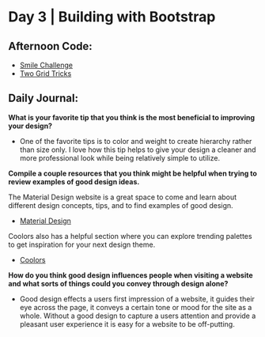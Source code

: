 # Day 3 | Building with Bootstrap

## Afternoon Code:
 + [Smile Challenge](https://github.com/hollidavis/smile-challenge)
 + [Two Grid Tricks](https://github.com/hollidavis/two-grid-tricks)

## Daily Journal:

**What is your favorite tip that you think is the most beneficial to improving your design?**

+ One of the favorite tips is to color and weight to create hierarchy rather than size only. I love how this tip helps to give your design a cleaner and more professional look while being relatively simple to utilize. 

**Compile a couple resources that you think might be helpful when trying to review examples of good design ideas.**

The Material Design website is a great space to come and learn about different design concepts, tips, and to find examples of good design.
+ [Material Design](https://material.io/design/introduction)

Coolors also has a helpful section where you can explore trending palettes to get inspiration for your next design theme.
+ [Coolors](https://coolors.co/palettes/trending)

**How do you think good design influences people when visiting a website and what sorts of things could you convey through design alone?**

+ Good design effects a users first impression of a website, it guides their eye across the page, it conveys a certain tone or mood for the site as a whole. Without a good design to capture a users attention and provide a pleasant user experience it is easy for a website to be off-putting. 